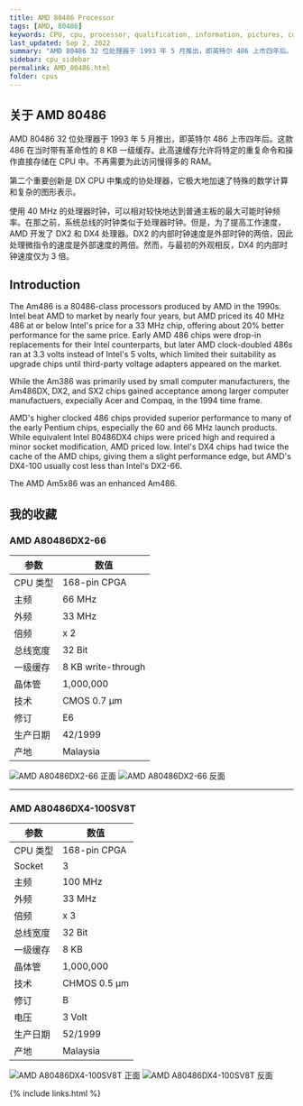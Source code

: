 ```yaml
---
title: AMD 80486 Processor
tags: [AMD, 80486]
keywords: CPU, cpu, processor, qualification, information, pictures, core, frequency, chip packaging, packaging, cpu info, x86, collection, amd, cyrix, harris, ibm, idt, iit, intel, motorola, nec, sgs, sgs-thomson, siemens, ST, signetics, mhs, ti, texas instruments, ulsi, umc, weitek, zilog, 808x, 8085, 8088, 8086, 80188, 80186, 80286, 286, 80386, 386, i386, Am386, 386sx, 386dx, 486, i486, 586, 486sx, 486dx, overdrive, 487, pentium, 586, 5x86, 386dlc, 386slc, 486dx2, mmx, ppro, pentium-pro, pro, athlon, duron, z80, dirk oppelt, dirk, oppelt, engineering, sample, samples
last_updated: Sep 2, 2022
summary: "AMD 80486 32 位处理器于 1993 年 5 月推出，即英特尔 486 上市四年后。"
sidebar: cpu_sidebar
permalink: AMD_80486.html
folder: cpus
---
```


## 关于 AMD 80486

AMD 80486 32 位处理器于 1993 年 5 月推出，即英特尔 486 上市四年后。这款 486 在当时带有革命性的 8 KB 一级缓存。此高速缓存允许将特定的重复命令和操作直接存储在 CPU 中。不再需要为此访问慢得多的 RAM。

第二个重要创新是 DX CPU 中集成的协处理器，它极大地加速了特殊的数学计算和复杂的图形表示。

使用 40 MHz 的处理器时钟，可以相对较快地达到普通主板的最大可能时钟频率。在那之前，系统总线的时钟类似于处理器时钟。但是，为了提高工作速度，AMD 开发了 DX2 和 DX4 处理器。DX2 的内部时钟速度是外部时钟的两倍，因此处理微指令的速度是外部速度的两倍。然而，与最初的外观相反，DX4 的内部时钟速度仅为 3 倍。

## Introduction

The Am486 is a 80486-class processors produced by AMD in the 1990s. Intel beat AMD to market by nearly four years, but AMD priced its 40 MHz 486 at or below Intel's price for a 33 MHz chip, offering about 20% better performance for the same price. Early AMD 486 chips were drop-in replacements for their Intel counterparts, but later AMD clock-doubled 486s ran at 3.3 volts instead of Intel's 5 volts, which limited their suitability as upgrade chips until third-party voltage adapters appeared on the market.
 
While the Am386 was primarily used by small computer manufacturers, the Am486DX, DX2, and SX2 chips gained acceptance among larger computer manufactuers, expecially Acer and Compaq, in the 1994 time frame.
 
AMD's higher clocked 486 chips provided superior performance to many of the early Pentium chips, especially the 60 and 66 MHz launch products. While equivalent Intel 80486DX4 chips were priced high and required a minor socket modification, AMD priced low. Intel's DX4 chips had twice the cache of the AMD chips, giving them a slight performance edge, but AMD's DX4-100 usually cost less than Intel's DX2-66.
 
The AMD Am5x86 was an enhanced Am486.

## 我的收藏

### AMD A80486DX2-66

| 参数 | 数值 |
| ------ | ------ |
| CPU 类型 | 168-pin CPGA |
| 主频 | 66 MHz |
| 外频 | 33 MHz |
| 倍频 | x 2 |
| 总线宽度 | 32 Bit |
| 一级缓存 | 8 KB write-through |
| 晶体管 | 1,000,000 |
| 技术 | CMOS 0.7 µm |
| 修订 | E6 |
| 生产日期 | 42/1999 |
| 产地 | Malaysia |

![AMD A80486DX2-66 正面](/images/cpus/AMD/AMD_A80486DX2-66_1.jpg)
![AMD A80486DX2-66 反面](/images/cpus/AMD/AMD_A80486DX2-66_2.jpg)

---------

### AMD A80486DX4-100SV8T

| 参数 | 数值 |
| ------ | ------ |
| CPU 类型 | 168-pin CPGA |
| Socket | 3 |
| 主频 | 100 MHz |
| 外频 | 33 MHz |
| 倍频 | x 3 |
| 总线宽度 | 32 Bit |
| 一级缓存 | 8 KB |
| 晶体管 | 1,000,000 |
| 技术 | CHMOS 0.5 µm |
| 修订 | B |
| 电压 | 3 Volt |
| 生产日期 | 52/1999 |
| 产地 | Malaysia |

![AMD A80486DX4-100SV8T 正面](/images/cpus/AMD/AMD_A80486DX4-100SV8T_1.jpg)
![AMD A80486DX4-100SV8T 反面](/images/cpus/AMD/AMD_A80486DX4-100SV8T_2.jpg)

{% include links.html %}

